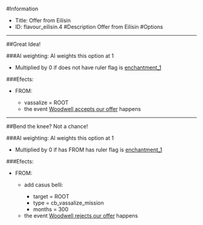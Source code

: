 #Information
 - Title: Offer from Eilísin
 - ID: flavour_eilisin.4
#Description
Offer from Eilísin
#Options

___
##Great Idea!

###AI weighting:
AI weights this option at 1
 - Multiplied by 0 if does not have ruler flag is [enchantment_1](../flags/enchantment_1.md)


###Efects:<ul><li>FROM:</li><ul><li>vassalize = ROOT</li><li>the event [Woodwell accepts our offer](../events/woodwell_accepts_our_offer.md) happens</li></ul></ul>

___
##Bend the knee? Not a chance!

###AI weighting:
AI weights this option at 1
 - Multiplied by 0 if has FROM has ruler flag is [enchantment_1](../flags/enchantment_1.md)


###Efects:<ul><li>FROM:</li><ul><li>add casus belli:</li><ul><li>target = ROOT</li><li>type = cb_vassalize_mission</li><li>months = 300</li></ul><li>the event [Woodwell rejects our offer](../events/woodwell_rejects_our_offer.md) happens</li></ul></ul>
